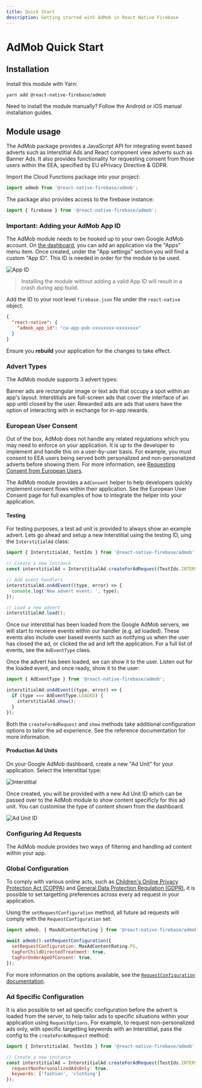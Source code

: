 ```yaml
---
title: Quick Start
description: Getting started with AdMob in React Native Firebase
---
```


# AdMob Quick Start

## Installation

Install this module with Yarn:

```bash
yarn add @react-native-firebase/admob
```

Need to install the module manually? Follow the <Anchor href="/android-installation">Android</Anchor> or <Anchor href="/ios-installation">iOS</Anchor> manual installation guides.

## Module usage

The AdMob package provides a JavaScript API for integrating event based adverts such as Interstitial Ads and
React component view adverts such as Banner Ads. It also provides functionality for requesting consent from those users within the EEA, specified by EU ePrivacy Directive & GDPR.

Import the Cloud Functions package into your project:

```js
import admob from '@react-native-firebase/admob';
```

The package also provides access to the firebase instance:

```js
import { firebase } from '@react-native-firebase/admob';
```

### Important: Adding your AdMob App ID

The AdMob module needs to be hooked up to your own Google AdMob account. On [the dashboard](https://apps.admob.com/v2/home), you can add an application via the "Apps" menu item. Once created, under the "App settings" section you will find a custom "App ID". This ID is needed in order for the module to be used.

![App ID](https://prismic-io.s3.amazonaws.com/invertase%2F52dd6900-108c-47a6-accb-699fde963b99_new+project+%2813%29.jpg)

> Installing the module without adding a valid App ID will result in a crash during app build.

Add the ID to your root level `firebase.json` file under the `react-native` object:

```json
{
  "react-native": {
    "admob_app_id": "ca-app-pub-xxxxxxxx~xxxxxxxx"
  }
}
```

Ensure you **rebuild** your application for the changes to take effect.

### Advert Types

The AdMob module supports 3 advert types:

<Grid columns="3">
	<Block
		icon="calendar_view_day"
		color="#00bcd4"
		title="Banners"
		to="/reference/bannerad"
	>
    Banner ads are rectangular image or text ads that occupy a spot within an app's layout.
	</Block>
 	<Block
		icon="subscriptions"
		color="#009688"
		title="Interstitial"
		to="/reference/interstitialad"
	>
    Interstitials are full-screen ads that cover the interface of an app until closed by the user.
	</Block>
	<Block
		icon="attach_money"
		color="#673ab7"
		title="Rewarded"
		to="reference/rewardedad"
	>
    Rewarded ads are ads that users have the option of interacting with in exchange for in-app rewards.
	</Block>
</Grid>

### European User Consent

Out of the box, AdMob does not handle any related regulations which you may need to enforce on your application. It is up to the developer to implement and handle this on a user-by-user basis. For example, you must consent to EEA users being served both personalized and non-personalized adverts before showing them. For more information, see [Requesting Consent from European Users](https://developers.google.com/admob/android/eu-consent).

The AdMob module provides a `AdConsent` helper to help developers quickly implement consent flows within their application. See the <Anchor version group href="/european-user-consent">European User Consent</Anchor> page for full examples of 
how to integrate the helper into your application.

#### Testing

For testing purposes, a test ad unit is provided to always show an example advert. Lets go ahead and setup a new Interstitial using the testing ID, uing the `InterstitialAd` class:

```js
import { InterstitialAd, TestIds } from '@react-native-firebase/admob';

// Create a new instance
const interstitialAd = InterstitialAd.createForAdRequest(TestIds.INTERSTITIAL);

// Add event handlers
interstitialAd.onAdEvent((type, error) => {
  console.log('New advert event: ', type);
});

// Load a new advert
interstitialAd.load();
```

Once our interstitial has been loaded from the Google AdMob servers, we will start to receieve events within our handler (e.g. ad loaded). These events also include user based events such as notifying us when the user has closed the ad, or clicked the ad and left the application. For a full list of events, see the `AdEventType` class.

Once the advert has been loaded, we can show it to the user. Listen out for the loaded event, and once ready, show it to the user:

```js
import { AdEventType } from '@react-native-firebase/admob';

interstitialAd.onAdEvent((type, error) => {
  if (type === AdEventType.LOADED) {
    interstitialAd.show();
  }
});
```

Both the `createForAdRequest` and `show` methods take additional configuration options to tailor the ad experience. See the reference documentation for more information.

#### Production Ad Units

On your Google AdMob dashboard, create a new "Ad Unit" for your application. Select the Interstitial type:

![Interstitial](https://prismic-io.s3.amazonaws.com/invertase%2F24d396b7-d825-407c-a1cd-977042965584_new+project+%2814%29.jpg)

Once created, you will be provided with a new Ad Unit ID which can be passed over to the AdMob module to show content specificly for this ad unit. You can customise the type of content shown from the dashboard.

![Ad Unit ID](https://prismic-io.s3.amazonaws.com/invertase%2F56cdd8b2-6a6e-4e9b-aa1a-30e826b078e6_new+project+%2815%29.jpg)

### Configuring Ad Requests

The AdMob module provides two ways of filtering and handling ad content within your app.

### Global Configuration

To comply with various online acts, such as [Children's Online Privacy Protection Act (COPPA)](http://business.ftc.gov/privacy-and-security/children%27s-privacy) and [General Data Protection Regulation (GDPR)](https://eur-lex.europa.eu/legal-content/EN/TXT/?uri=CELEX:32016R0679), it is possible to set targetting preferences across every ad request in your application.

Using the `setRequestConfiguration` method, all future ad requests will comply with the `RequestConfiguration` set:

```js
import admob, { MaxAdContentRating } from '@react-native-firebase/admob';

await admob().setRequestConfiguration({
  setRequestConfiguration: MaxAdContentRating.PG,
  tagForChildDirectedTreatment: true,
  tagForUnderAgeOfConsent: true,
});
```

For more information on the options available, see the [`RequestConfiguration` documentation](https://firebase.google.com/docs/reference/android/com/google/android/gms/ads/RequestConfiguration).

### Ad Specific Configuration

It is also possible to set ad specific configuration before the advert is loaded from the server, to help tailor ads to specific situations within your application using `RequestOptions`. For example, to request non-personalized ads only, with specific targetting keywords with an Interstitial, pass the config to the `createForAdRequest` method:

```js
import { InterstitialAd, TestIds } from '@react-native-firebase/admob';

// Create a new instance
const interstitialAd = InterstitialAd.createForAdRequest(TestIds.INTERSTITIAL, {
  requestNonPersonalizedAdsOnly: true,
  keywords: ['fashion', 'clothing']
});
```
